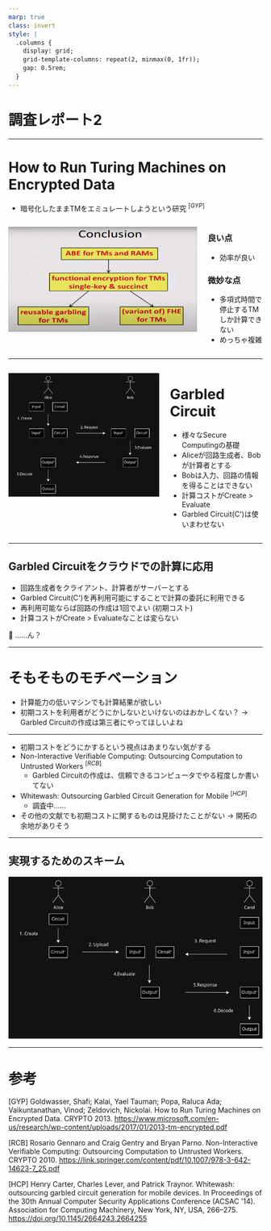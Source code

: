 ```yaml
---
marp: true
class: invert
style: |
  .columns {
    display: grid;
    grid-template-columns: repeat(2, minmax(0, 1fr));
    gap: 0.5rem;
  }
---
```


# 調査レポート2
---

# How to Run Turing Machines on Encrypted Data

- 暗号化したままTMをエミュレートしようという研究 $^{[GYP]}$

<div class="columns">

<div>

![](../../img/tm.png)

</div>

<div>

### 良い点
- 効率が良い

### 微妙な点
- 多項式時間で停止するTMしか計算できない
- めっちゃ複雑

</div>
</div>

---

<div class="columns">
<div>

![](../../img/garbled_circuit_scheme.jpg)

</div>
<div>

# Garbled Circuit
- 様々なSecure Computingの基礎
- Aliceが回路生成者、Bobが計算者とする
- Bobは入力、回路の情報を得ることはできない
- 計算コストがCreate > Evaluate
- Garbled Circuit(C')は使いまわせない

</div>
</div>

---

## Garbled Circuitをクラウドでの計算に応用
- 回路生成者をクライアント、計算者がサーバーとする
- Garbled Circuit(C')を再利用可能にすることで計算の委託に利用できる
- 再利用可能ならば回路の作成は1回でよい (初期コスト)
- 計算コストがCreate > Evaluateなことは変らない

🤔 ……ん？

---

# そもそものモチベーション

- 計算能力の低いマシンでも計算結果が欲しい
- 初期コストを利用者がどうにかしないといけないのはおかしくない？
 → Garbled Circuitの作成は第三者にやってほしいよね

---

- 初期コストをどうにかするという視点はあまりない気がする
- Non-Interactive Verifiable Computing: Outsourcing Computation to Untrusted Workers $^{[RCB]}$
    - Garbled Circuitの作成は、信頼できるコンピュータでやる程度しか書いてない
- Whitewash: Outsourcing Garbled Circuit Generation for Mobile $^{[HCP]}$
    - 調査中……
- その他の文献でも初期コストに関するものは見掛けたことがない
    → 開拓の余地がありそう

---

## 実現するためのスキーム

![](../../img/new_scheme.jpg)

---

# 参考

[GYP] Goldwasser, Shafi; Kalai, Yael Tauman; Popa, Raluca Ada; Vaikuntanathan, Vinod; Zeldovich, Nickolai. How to Run Turing Machines on Encrypted Data. CRYPTO 2013. https://www.microsoft.com/en-us/research/wp-content/uploads/2017/01/2013-tm-encrypted.pdf

[RCB] Rosario Gennaro and Craig Gentry and Bryan Parno. Non-Interactive Verifiable Computing: Outsourcing Computation to Untrusted Workers. CRYPTO 2010. https://link.springer.com/content/pdf/10.1007/978-3-642-14623-7_25.pdf

[HCP] Henry Carter, Charles Lever, and Patrick Traynor. Whitewash: outsourcing garbled circuit generation for mobile devices. In Proceedings of the 30th Annual Computer Security Applications Conference (ACSAC '14). Association for Computing Machinery, New York, NY, USA, 266–275. https://doi.org/10.1145/2664243.2664255
